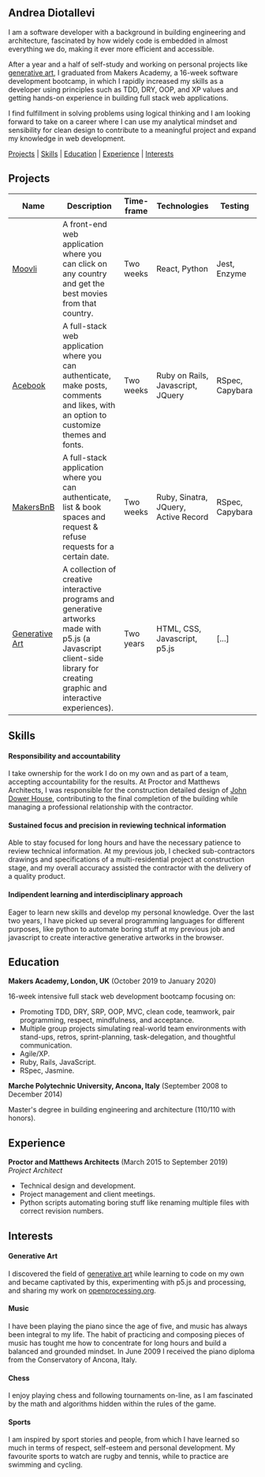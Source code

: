 ## Andrea Diotallevi

I am a software developer with a background in building engineering and architecture, fascinated by how widely code is embedded in almost everything we do, making it ever more efficient and accessible.

After a year and a half of self-study and working on personal projects like [generative art](https://github.com/AndreaDiotallevi/generative-art), I graduated from Makers Academy, a 16-week software development bootcamp, in which I rapidly increased my skills as a developer using principles such as TDD, DRY, OOP, and XP values and getting hands-on experience in building full stack web applications.

I find fulfillment in solving problems using logical thinking and I am looking forward to take on a career where I can use my analytical mindset and sensibility for clean design to contribute to a meaningful project and expand my knowledge in web development.

[Projects](#projects) | [Skills](#skills) | [Education](#education) | [Experience](#experience) | [Interests](#interests)

## Projects
Name | Description | Time-frame | Technologies | Testing    
---- | ----------- | ---------- | ------------ | -------
[Moovli](https://github.com/AndreaDiotallevi/moovli) | A front-end web application where you can click on any country and get the best movies from that country. | Two weeks | React, Python | Jest, Enzyme
[Acebook](https://github.com/EManifold/acebook-zuckermen) | A full-stack web application where you can authenticate, make posts, comments and likes, with an option to customize themes and fonts. | Two weeks | Ruby on Rails, Javascript, JQuery | RSpec, Capybara
[MakersBnB](https://github.com/ajbacon/makers-bnb) | A full-stack application where you can authenticate, list & book spaces and request & refuse requests for a certain date. | Two weeks | Ruby, Sinatra, JQuery, Active Record | RSpec, Capybara
[Generative Art](https://github.com/AndreaDiotallevi/generative-art) | A collection of creative interactive programs and generative artworks made with p5.js (a Javascript client-side library for creating graphic and interactive experiences). | Two years | HTML, CSS, Javascript, p5.js | [...] |

## Skills

#### Responsibility and accountability

I take ownership for the work I do on my own and as part of a team, accepting accountability for the results. At Proctor and Matthews Architects, I was responsible for the construction detailed design of [John Dower House](https://www.proctorandmatthews.com/project/john-dower-house-cheltenham), contributing to the final completion of the building while managing a professional relationship with the contractor.

#### Sustained focus and precision in reviewing technical information

Able to stay focused for long hours and have the necessary patience to review technical information. At my previous job, I checked sub-contractors drawings and specifications of a multi-residential project at construction stage, and my overall accuracy assisted the contractor with the delivery of a quality product.

#### Indipendent learning and interdisciplinary approach

Eager to learn new skills and develop my personal knowledge. Over the last two years, I have picked up several programming languages for different purposes, like python to automate boring stuff at my previous job and javascript to create interactive generative artworks in the browser.

## Education

**Makers Academy, London, UK** (October 2019 to January 2020)

16-week intensive full stack web development bootcamp focusing on:

- Promoting TDD, DRY, SRP, OOP, MVC, clean code, teamwork, pair programming, respect, mindfulness, and acceptance.
- Multiple group projects simulating real-world team environments with stand-ups, retros, sprint-planning, task-delegation, and thoughtful communication.
- Agile/XP.
- Ruby, Rails, JavaScript.
- RSpec, Jasmine.

**Marche Polytechnic University, Ancona, Italy** (September 2008 to December 2014)

Master's degree in building engineering and architecture (110/110 with honors).

## Experience

**Proctor and Matthews Architects** (March 2015 to September 2019)    
*Project Architect*  
- Technical design and development.
- Project management and client meetings.
- Python scripts automating boring stuff like renaming multiple files with correct revision numbers.

## Interests

#### Generative Art

I discovered the field of [generative art](https://github.com/AndreaDiotallevi/generative-art) while learning to code on my own and became captivated by this, experimenting with p5.js and processing, and sharing my work on [openprocessing.org](https://www.openprocessing.org/user/157729).

#### Music

I have been playing the piano since the age of five, and music has always been integral to my life. The habit of practicing and composing pieces of music has tought me how to concentrate for long hours and build a balanced and grounded mindset. In June 2009 I received the piano diploma from the Conservatory of Ancona, Italy.

#### Chess

I enjoy playing chess and following tournaments on-line, as I am fascinated by the math and algorithms hidden within the rules of the game.

#### Sports

I am inspired by sport stories and people, from which I have learned so much in terms of respect, self-esteem and personal development. My favourite sports to watch are rugby and tennis, while to practice are swimming and cycling.
